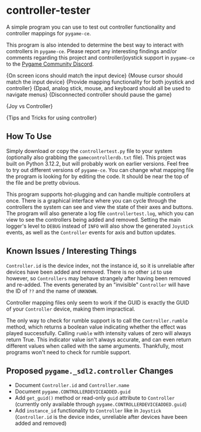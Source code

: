 # controller-tester
A simple program you can use to test out controller functionality and controller mappings for `pygame-ce`.

This program is also intended to determine the best way to interact with controllers in `pygame-ce`. Please report any interesting findings and/or comments regarding this project and controller/joystick support in `pygame-ce` to the [Pygame Community Discord](https://discord.com/invite/pygame).

{On screen icons should match the input device}
{Mouse cursor should match the input device}
{Provide mapping functionality for both joystick and controller}
{Dpad, analog stick, mouse, and keyboard should all be used to navigate menus}
{Disconnected controller should pause the game}

{Joy vs Controller}

{Tips and Tricks for using controller}

## How To Use
Simply download or copy the `controllertest.py` file to your system (optionally also grabbing the `gamecontrollerdb.txt` file). This project was built on Python 3.12.2, but will probably work on earlier versions. Feel free to try out different versions of `pygame-ce`. You can change what mapping file the program is looking for by editing the code. It should be near the top of the file and be pretty obvious.

This program supports hot-plugging and can handle multiple controllers at once. There is a graphical interface where you can cycle through the controllers the system can see and view the state of their axes and buttons. The program will also generate a log file `controllertest.log`, which you can view to see the controllers being added and removed. Setting the main logger's level to `DEBUG` instead of `INFO` will also show the generated `Joystick` events, as well as the `Controller` events for axis and button updates.

## Known Issues / Interesting Things
`Controller.id` is the device index, not the instance id, so it is unreliable after devices have been added and removed. There is no other `id` to use however, so `Controllers` may behave strangely after having been removed and re-added. The events generated by an "invisible" `Controller` will have the ID of `??` and the name of `UNKNOWN`.

Controller mapping files only seem to work if the GUID is exactly the GUID of your `Controller` device, making them impractical.

The only way to check for rumble support is to call the `Controller.rumble` method, which returns a boolean value indicating whether the effect was played successfully. Calling `rumble` with intensity values of zero will always return True. This indicator value isn't always accurate, and can even return different values when called with the same arguments. Thankfully, most programs won't need to check for rumble support.

## Proposed `pygame._sdl2.controller` Changes
- Document `Controller.id` and `Controller.name`
- Document `pygame.CONTROLLERDEVICEADDED.guid`
- Add `get_guid()` method or read-only `guid` attribute to `Controller` (currently only available through `pygame.CONTROLLERDEVICEADDED.guid`)
- Add `instance_id` functionality to `Controller` like in `Joystick` (`Controller.id` is the device index, unreliable after devices have been added and removed)
